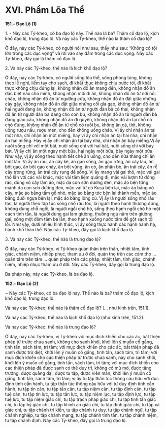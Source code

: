 # XVI. Phẩm Lõa Thể

**151.- Ðạo Lộ (1)**

1\. - Này các Tỷ-kheo, có ba đạo lộ này. Thế nào là ba? Thâm cố đạo lộ, kịch khổ đạo lộ, trung đạo lộ.
Và này các Tỷ-kheo, thế nào là thâm cố đạo lộ?

Ở đây, này các Tỷ-kheo, có người nói như sau, thấy như sau: “Không có tội lớn trong các dục vọng” và
rơi vào say đắm trong các dục vọng. Này các Tỷ-kheo, đây gọi là thâm cố đạo lộ.

2\. Và này các Tỷ-kheo, thế nào là kịch khổ đạo lộ?

Ở đây, này các Tỷ-kheo, có người sống lõa thể, sống phóng túng, không theo lễ nghi, liếm tay cho sạch,
đi khất thực không chịu bước tới, đi khất thực không chịu đứng lại, không nhận đồ ăn mang đến, không
nhận đồ ăn đặc biệt nấu cho mình, không nhận mời đi ăn, không nhận đồ ăn từ nơi nồi chảo, không nhận
đồ ăn từ ngưỡng cửa, không nhận đồ ăn đặt giữa những cây gậy, không nhận đồ ăn đặt giữa những cối
gĩa gạo, không nhận đồ ăn từ hai người đang ăn, không nhận đồ ăn từ người đàn bà có thai, không nhận
đồ ăn từ người đàn bà đang cho con bú, không nhận đồ ăn từ người đàn bà đang giao cấu, không nhận
đồ ăn đi quyên, không nhận đồ ăn tại chỗ có chó đứng, không nhận đồ ăn từ chỗ có ruồi bu, không ăn cá,
thịt, không uống rượu nấu, rượu men, cho đến không uống cháo. Vị ấy chỉ nhận ăn tại một nhà, chỉ nhận
ăn một miếng, hay vi ấy chỉ nhận ăn tại hai nhà, chỉ nhận ăn hai miếng. Hay vị ấy chỉ nhận ăn tại bảy
nhà, chỉ nhận ăn bảy miếng.Vị ấy nuôi sống chỉ với một bát, nuôi sống chỉ với hai bát, nuôi sống chỉ với
bảy bát. Vị ấy chỉ ăn một ngày một bữa, hai ngày một bữa, bảy ngày một bữa. Như vậy, vị ấy sống theo
hạnh tiết chế ăn uống, cho đến nửa tháng chỉ ăn một lần. Vị ấy ăn rau, ăn cây kê, ăn gạo sống, ăn gạo
rừng, ăn cây lau, ăn bột gạo, ăn bột gạo cháy, ăn bột vừng, ăn cỏ, ăn phân bò, ăn trái cây, ăn rễ cây trong
rừng, ăn trái cây rụng để sống. Vị ấy mang vải gai thô, mặc vải gai thô lẫn với các vải khác, mặc vải tẩm
liệm quăng đi, mặc vải lượm từ đống rác, dùng vỏ cây làm áo, mặc da con sơn dương đen, mặc áo bện
từng mảnh da con sơn dương đen, mặc vải từ cỏ Kusa bện lại, mặc áo bằng vỏ cây, mặc áo bằng tấm gỗ
nhỏ, mặc áo bằng tóc bện lại thành mền, mặc áo bằng đuôi ngựa bện lại, mặc áo bằng lông cú. Vị ấy là
người sống nhổ râu tóc, là người theo tập tục sống nhổ râu tóc, là người theo hạnh thường đứng, không
dùng chỗ ngồi, là người ngồi chỏ hỏ, sống theo hạnh ngồi chỏ hỏ một cách tinh tấn, là người dùng gai
làm giường, thường ngủ nằm trên giường gai, sống một đêm tắm ba lần, theo hạnh xuống nước tắm để
gột sạch tội lỗi. Như vậy, dưới nhiều hình thức, vị ấy sống thực hành các hạnh hành hạ, hành khổ thân
thể. Này các Tỷ-kheo, đây gọi là kịch khổ đạo lộ.

3\. Và này các Tỷ-kheo, thế nào là trung đạo lộ?

Ở đây, này các Tỷ-kheo, vị Tỷ-kheo quán thân trên thân, nhiệt tâm, tỉnh giác, chánh niệm, nhiếp phục,
tham ưu ở đời, quán thọ trên các cảm thọ ... quán tâm trên tâm ... quán pháp trên các pháp, nhiệt tâm,
tỉnh giác, chánh niệm, nhiếp nhục tham ưu ở đời. Này các Tỷ-kheo, đây gọi là trung đạo lộ.

Ba pháp này, này các Tỷ-kheo, là ba đạo lộ.

<!--pg-->
**152.- Ðạo Lộ (2)**

− Này các Tỷ-kheo, có ba đạo lộ này. Thế nào là ba? thâm cố đạo lộ, kịch khổ đạo lộ, trung đạo lộ.

Và này các Tỷ-kheo, thế nào là thâm cố đạo lộ? (... như kinh trên, 151.1).

Và này các Tỷ-kheo, thế nào là kịch khổ đạo lộ (như kinh trên, 151.2).

Và này các Tỷ-kheo, thế nào là trung đạo lộ?

Ở đây, này các Tỷ-kheo, vị Tỷ-kheo với mục đích khiến cho các ác, bất thiện pháp từ trước chưa sanh,
không cho sanh khởi, khởi lên ý muốn cố gắng, tinh tấn, sách tâm, trì tâm; với mục đích khiến cho các
ác, bất thiện pháp đã sanh được trừ diệt, khởi lên ý muốn cố gắng, tinh tấn, sách tâm, trì tâm; với mục
đích khiến cho các thiện pháp từ trước chưa sanh, nay cho sanh khởi, khởi lên ý muốn cố gắng, tinh tấn,
sách tâm, trì tâm; với mục đích khiến cho các thiện pháp đã được sanh có thể duy trì, không có mù mờ,
được tăng trưởng, được quảng đại, được tu tập, được viên mãn, khởi lên ý muốn cố gắng, tinh tấn, sách
tâm, trì tâm; vị ấy tu tập thần túc thông câu hữu với dục định tinh cần hành, tu tập thần túc thông câu
hữu với tư duy định tinh cần hành; tu tập tín căn, tu tập tấn căn, tu tập niệm căn, tu tập định căn, tu tập
tuệ căn, tu tập tín lực, tu tập tấn lực, tu tập niệm lực, tu tập định lực, tu tập tuệ lực, tu tập niệm giác chi,
tu tập trạch pháp giác chi, tu tập tinh tấn giác chi, tu tập hỷ giác chi, tu tập khinh an giác chi, tu tập định
giác chi, tu tập xả giác chi, tu tập chánh tri kiến, tu tập chánh tư duy, tu tập chánh ngữ, tu tập chánh
nghiệp, tu tập chánh mạng, tu tập chánh tinh tấn, tu tập chánh niệm, tu tập chánh định. Này các Tỷ-kheo,
đây gọi là trung đạo lộ.
